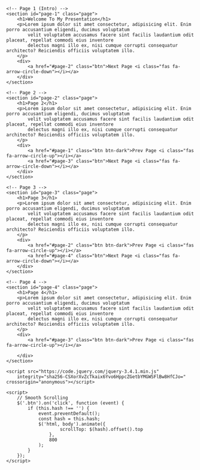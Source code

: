 <!DOCTYPE html>
<html lang="en">

<head>
    <meta charset="UTF-8">
    <meta name="viewport" content="width=device-width, initial-scale=1.0">
    <meta http-equiv="X-UA-Compatible" content="ie=edge">
    <link rel="stylesheet" href="style.css">
    <link rel="stylesheet" href="https://use.fontawesome.com/releases/v5.6.3/css/all.css"
        integrity="sha384-UHRtZLI+pbxtHCWp1t77Bi1L4ZtiqrqD80Kn4Z8NTSRyMA2Fd33n5dQ8lWUE00s/" crossorigin="anonymous" />
    <title>My Presentation</title>
</head>

<body>

    <!-- Page 1 (Intro) -->
    <section id="page-1" class="page">
        <h1>Welcome To My Presentation</h1>
        <p>Lorem ipsum dolor sit amet consectetur, adipisicing elit. Enim porro accusantium eligendi, ducimus voluptatum
            velit voluptatem accusamus facere sint facilis laudantium odit placeat, repellat commodi eius inventore
            delectus magni illo ex, nisi cumque corrupti consequatur architecto? Reiciendis officiis voluptatem illo.
        </p>
        <div>
            <a href="#page-2" class="btn">Next Page <i class="fas fa-arrow-circle-down"></i></a>
        </div>
    </section>

    <!-- Page 2 -->
    <section id="page-2" class="page">
        <h1>Page 2</h1>
        <p>Lorem ipsum dolor sit amet consectetur, adipisicing elit. Enim porro accusantium eligendi, ducimus voluptatum
            velit voluptatem accusamus facere sint facilis laudantium odit placeat, repellat commodi eius inventore
            delectus magni illo ex, nisi cumque corrupti consequatur architecto? Reiciendis officiis voluptatem illo.
        </p>
        <div>
            <a href="#page-1" class="btn btn-dark">Prev Page <i class="fas fa-arrow-circle-up"></i></a>
            <a href="#page-3" class="btn">Next Page <i class="fas fa-arrow-circle-down"></i></a>
        </div>
    </section>

    <!-- Page 3 -->
    <section id="page-3" class="page">
        <h1>Page 3</h1>
        <p>Lorem ipsum dolor sit amet consectetur, adipisicing elit. Enim porro accusantium eligendi, ducimus voluptatum
            velit voluptatem accusamus facere sint facilis laudantium odit placeat, repellat commodi eius inventore
            delectus magni illo ex, nisi cumque corrupti consequatur architecto? Reiciendis officiis voluptatem illo.
        </p>
        <div>
            <a href="#page-2" class="btn btn-dark">Prev Page <i class="fas fa-arrow-circle-up"></i></a>
            <a href="#page-4" class="btn">Next Page <i class="fas fa-arrow-circle-down"></i></a>
        </div>
    </section>

    <!-- Page 4 -->
    <section id="page-4" class="page">
        <h1>Page 4</h1>
        <p>Lorem ipsum dolor sit amet consectetur, adipisicing elit. Enim porro accusantium eligendi, ducimus voluptatum
            velit voluptatem accusamus facere sint facilis laudantium odit placeat, repellat commodi eius inventore
            delectus magni illo ex, nisi cumque corrupti consequatur architecto? Reiciendis officiis voluptatem illo.
        </p>
        <div>
            <a href="#page-3" class="btn btn-dark">Prev Page <i class="fas fa-arrow-circle-up"></i></a>

        </div>
    </section>

    <script src="https://code.jquery.com/jquery-3.4.1.min.js"
        integrity="sha256-CSXorXvZcTkaix6Yvo6HppcZGetbYMGWSFlBw8HfCJo=" crossorigin="anonymous"></script>

    <script>
        // Smooth Scrolling
        $('.btn').on('click', function (event) {
            if (this.hash !== '') {
                event.preventDefault();
                const hash = this.hash;
                $('html, body').animate({
                        scrollTop: $(hash).offset().top
                    },
                    800
                );
            }
        });
    </script>

</body>

</html>
